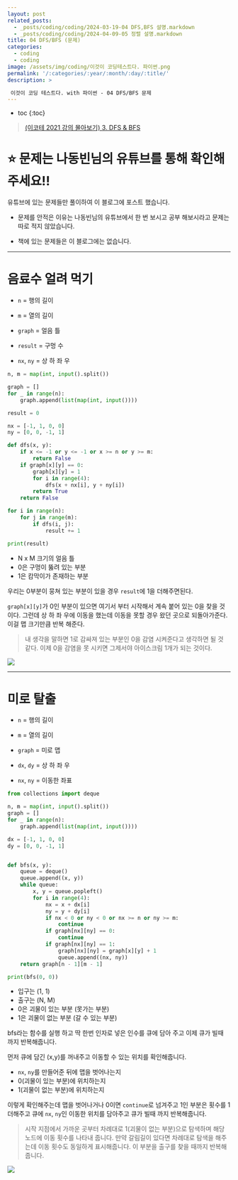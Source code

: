 ```yaml
---
layout: post
related_posts:
  - _posts/coding/coding/2024-03-19-04 DFS,BFS 설명.markdown
  - _posts/coding/coding/2024-04-09-05 정렬 설명.markdown
title: 04 DFS/BFS (문제)
categories:
  - coding
  - coding
image: /assets/img/coding/이것이 코딩테스트다. 파이썬.png
permalink: '/:categories/:year/:month/:day/:title/'
description: >

 이것이 코딩 테스트다. with 파이썬 - 04 DFS/BFS 문제
---
```


* toc
{:toc}

> [(이코테 2021 강의 몰아보기) 3. DFS & BFS](https://www.youtube.com/watch?v=7C9RgOcvkvo)

# **⭐ 문제는 나동빈님의 유튜브를 통해 확인해 주세요!!**

유튜브에 있는 문제들만 풀이하여 이 블로그에 포스트 했습니다.

- 문제를 안적은 이유는 나동빈님의 유튜브에서 한 번 보시고 공부 해보시라고 문제는 따로 적지 않았습니다.

- 책에 있는 문제들은 이 블로그에는 없습니다.

---

# 음료수 얼려 먹기

- `n` = 행의 길이

- `m` = 열의 길이

- `graph` = 얼음 틀

- `result` = 구멍 수

- `nx`, `ny` = 상 하 좌 우

```python
n, m = map(int, input().split())

graph = []
for _ in range(n):
    graph.append(list(map(int, input())))

result = 0

nx = [-1, 1, 0, 0]
ny = [0, 0, -1, 1]

def dfs(x, y):
    if x <= -1 or y <= -1 or x >= n or y >= m:
        return False
    if graph[x][y] == 0:
        graph[x][y] = 1
        for i in range(4):
            dfs(x + nx[i], y + ny[i])
        return True
    return False

for i in range(n):
    for j in range(m):
        if dfs(i, j):
            result += 1

print(result)
```

- N x M 크기의 얼음 틀
- 0은 구멍이 뚫려 있는 부분
- 1은 캄막이가 존재하는 부분

우리는 0부분이 뭉쳐 있는 부분이 있을 경우 `result`에 1을 더해주면된다. 

`graph[x][y]`가 0인 부분이 있으면 여기서 부터 시작해서 계속 붙어 있는 0을 찾을 것이다. 그런데 상 하 좌 우에 이동을 했는데 이동을 못할 경우 왔던 곳으로 되돌아가준다. 이걸 맵 크기만큼 반복 해준다.

> 내 생각을 말하면 1로 감싸져 있는 부분인 0을 감염 시켜준다고 생각하면 될 것 같다. 이제 0을 감염을 못 시키면 그제서야 아이스크림 1개가 되는 것이다.

<img src="/assets/img/coding/음료수 얼려 먹기.jpg" />

---

# 미로 탈출

- `n` = 행의 길이

- `m` = 열의 길이

- `graph` = 미로 맵

- `dx`, `dy` = 상 하 좌 우

- `nx`, `ny` = 이동한 좌표


```python
from collections import deque

n, m = map(int, input().split())
graph = []
for _ in range(n):
    graph.append(list(map(int, input())))

dx = [-1, 1, 0, 0]
dy = [0, 0, -1, 1]


def bfs(x, y):
    queue = deque()
    queue.append((x, y))
    while queue:
        x, y = queue.popleft()
        for i in range(4):
            nx = x + dx[i]
            ny = y + dy[i]
            if nx < 0 or ny < 0 or nx >= n or ny >= m:
                continue
            if graph[nx][ny] == 0:
                continue
            if graph[nx][ny] == 1:
                graph[nx][ny] = graph[x][y] + 1
                queue.append((nx, ny))
    return graph[n - 1][m - 1]

print(bfs(0, 0))
```

- 입구는 (1, 1)
- 출구는 (N, M)
- 0은 괴물이 있는 부분 (못가는 부분)
- 1은 괴물이 없는 부분 (갈 수 있는 부분)

bfs라는 함수를 실행 하고 딱 한번 인자로 넣은 인수를 큐에 담아 주고 이제 큐가 빌때 까지 반복해줍니다. 

먼저 큐에 담긴 (x,y)를 꺼내주고 이동할 수 있는 위치를 확인해줍니다.

- `nx`, `ny`를 만들어준 뒤에 맵을 벗어나는지
- 0(괴물이 있는 부분)에 위치하는지
- 1(괴물이 없는 부분)에 위치하는지

이렇게 확인해주는데 맵을 벗어나거나 0이면 `continue`로 넘겨주고 1인 부분은 횟수를 1 더해주고 큐에 `nx`, `ny`인 이동한 위치를 담아주고 큐가 빌때 까지 반복해줍니다.

> 시작 지점에서 가까운 곳부터 차례대로 1(괴물이 없는 부분)으로 탐색하며 해당 노드에 이동 횟수를 나타내 줍니다. 만약 갈림길이 있다면 차례대로 탐색을 해주는데 이동 횟수도 동일하게 표시해줍니다. 이 부분을 출구를 찾을 때까지 반복해줍니다.

<img src="/assets/img/coding/미로 탈출.jpg" />
